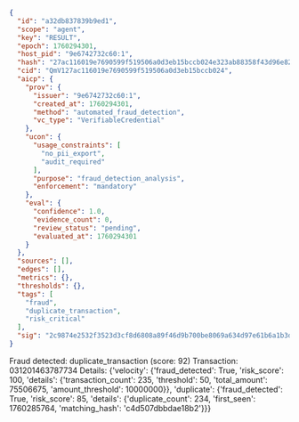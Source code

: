 ```json
{
  "id": "a32db837839b9ed1",
  "scope": "agent",
  "key": "RESULT",
  "epoch": 1760294301,
  "host_pid": "9e6742732c60:1",
  "hash": "27ac116019e7690599f519506a0d3eb15bccb024e323ab88358f43d96e82d48e",
  "cid": "QmV127ac116019e7690599f519506a0d3eb15bccb024",
  "aicp": {
    "prov": {
      "issuer": "9e6742732c60:1",
      "created_at": 1760294301,
      "method": "automated_fraud_detection",
      "vc_type": "VerifiableCredential"
    },
    "ucon": {
      "usage_constraints": [
        "no_pii_export",
        "audit_required"
      ],
      "purpose": "fraud_detection_analysis",
      "enforcement": "mandatory"
    },
    "eval": {
      "confidence": 1.0,
      "evidence_count": 0,
      "review_status": "pending",
      "evaluated_at": 1760294301
    }
  },
  "sources": [],
  "edges": [],
  "metrics": {},
  "thresholds": {},
  "tags": [
    "fraud",
    "duplicate_transaction",
    "risk_critical"
  ],
  "sig": "2c9874e2532f3523d3cf8d6808a89f46d9b700be8069a634d97e61b6a1b3db0a"
}
```

Fraud detected: duplicate_transaction (score: 92)
Transaction: 031201463787734
Details: {'velocity': {'fraud_detected': True, 'risk_score': 100, 'details': {'transaction_count': 235, 'threshold': 50, 'total_amount': 75506675, 'amount_threshold': 10000000}}, 'duplicate': {'fraud_detected': True, 'risk_score': 85, 'details': {'duplicate_count': 234, 'first_seen': 1760285764, 'matching_hash': 'c4d507dbbdae18b2'}}}
